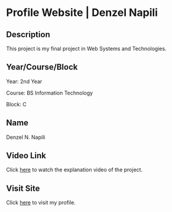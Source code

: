 # Profile Website | Denzel Napili

## Description

This project is my final project in Web Systems and Technologies.

## Year/Course/Block

Year: 2nd Year

Course: BS Information Technology

Block: C

## Name

Denzel N. Napili

## Video Link

Click [here](https://youtu.be/-6R1zECJoPo) to watch the explanation video of the project.

## Visit Site

Click [here](https://bocchi02.github.io/) to visit my profile.
